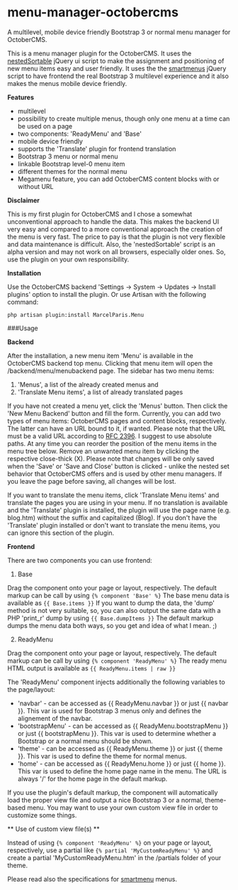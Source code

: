 # menu-manager-octobercms
A multilevel, mobile device friendly Bootstrap 3 or normal menu manager for OctoberCMS.

This is a menu manager plugin for the OctoberCMS. It uses the [nestedSortable](https://github.com/ilikenwf/nestedSortable) jQuery ui script to make the assignment and positioning of new menu items easy and user friendly. It uses the the [smartmenus](https://github.com/vadikom/smartmenus) jQuery script to have frontend the real Bootstrap 3 multilevel experience and it also makes the menus mobile device friendly.

**Features**

* multilevel
* possibility to create multiple menus, though only one menu at a time can be used on a page
* two components: 'ReadyMenu' and 'Base'
* mobile device friendly
* supports the 'Translate' plugin for frontend translation
* Bootstrap 3 menu or normal menu
* linkable Bootstrap level-0 menu item 
* different themes for the normal menu
* Megamenu feature, you can add OctoberCMS content blocks with or without URL

**Disclaimer**

This is my first plugin for OctoberCMS and I chose a somewhat unconventional approach to handle the data. This makes the backend UI very easy and compared to a more conventional approach the creation of the menu is very fast. The price to pay is that the plugin is not very flexible and data maintenance is difficult.
Also, the 'nestedSortable' script is an alpha version and may not work on all browsers, especially older ones.
So, use the plugin on your own responsibility.

**Installation**

Use the OctoberCMS backend 'Settings -> System -> Updates -> Install plugins' option to install the plugin.
Or use Artisan with the following command:

`php artisan plugin:install MarcelParis.Menu`

###Usage

**Backend**

After the installation, a new menu item 'Menu' is available in the OctoberCMS backend top menu.
Clicking that menu item will open the /backend/menu/menubackend page. The sidebar has two menu items:

1. 'Menus', a list of the already created menus and
2. 'Translate Menu items', a list of already translated pages

If you have not created a menu yet, click the 'Menus' button. Then click the 'New Menu Backend' button and fill the form.
Currently, you can add two types of menu items: OctoberCMS pages and content blocks, respectively. The latter can have an URL bound to it, if wanted. Please note that the URL must be a valid URL according to [RFC 2396](http://www.faqs.org/rfcs/rfc2396). I suggest to use absolute paths.
At any time you can reorder the position of the menu items in the menu tree below. Remove an unwanted menu item by clicking the respective close-thick (X).
Please note that changes will be only saved when the 'Save' or 'Save and Close' button is clicked - unlike the nested set behavior that OctoberCMS offers and is used by other menu managers. If you leave the page before saving, all changes will be lost.

If you want to translate the menu items, click 'Translate Menu items' and translate the pages you are using in your menu. If no translation is available and the 'Translate' plugin is installed, the plugin will use the page name (e.g. blog.htm) without the suffix and capitalized (Blog).
If you don't have the 'Translate' plugin installed or don't want to translate the menu items, you can ignore this section of the plugin.

**Frontend**

There are two components you can use frontend:

1. Base

Drag the component onto your page or layout, respectively. The default markup can be call by using 
`{% component 'Base' %}`
The base menu data is available as 
`{{ Base.items }}`
If you want to dump the data, the 'dump' method is not very suitable, so, you can also output the same data with a PHP 'print_r' dump by using
`{{ Base.dumpItems }}`
The default markup dumps the menu data both ways, so you get and idea of what I mean. ;)

2. ReadyMenu

Drag the component onto your page or layout, respectively. The default markup can be call by using
`{% component 'ReadyMenu' %}`
The ready menu HTML output is available as 
`{{ ReadyMenu.items | raw }}`

The 'ReadyMenu' component injects additionally the following variables to the page/layout:

* 'navbar' - can be accessed as {{ ReadyMenu.navbar }} or just {{ navbar }}. This var is used for Bootstrap 3 menus only and defines the alignement of the navbar.
* 'bootstrapMenu' - can be accessed as {{ ReadyMenu.bootstrapMenu }} or just {{ bootstrapMenu }}. This var is used to determine whether a Bootstrap or a normal menu should be shown.
* 'theme' - can be accessed as {{ ReadyMenu.theme }} or just {{ theme }}. This var is used to define the theme for normal menus.
* 'home' - can be accessed as {{ ReadyMenu.home }} or just {{ home }}. This var is used to define the home page name in the menu. The URL is always '/' for the home page in the default markup.

If you use the plugin's default markup, the component will automatically load the proper view file and output a nice Bootstrap 3 or a normal, theme-based menu. You may want to use your own custom view file in order to customize some things.

** Use of custom view file(s) **

Instead of using
`{% component 'ReadyMenu' %}`
on your page or layout, respectively, use a partial like
`{% partial 'MyCustomReadyMenu' %}`
and create a partial 'MyCustomReadyMenu.htm' in the /partials folder of your theme.

Please read also the specifications for [smartmenu](https://github.com/vadikom/smartmenus) menus.
